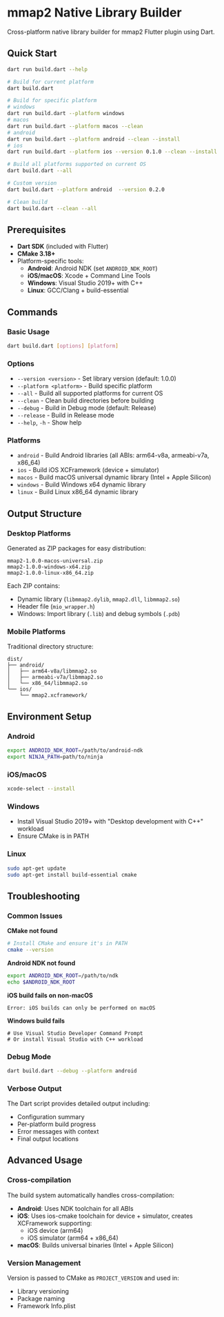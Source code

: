 # mmap2 Native Library Builder

Cross-platform native library builder for mmap2 Flutter plugin using Dart.

## Quick Start

```bash
dart run build.dart --help

# Build for current platform
dart build.dart

# Build for specific platform
# windows
dart run build.dart --platform windows
# macos
dart run build.dart --platform macos --clean
# android
dart run build.dart --platform android --clean --install
# ios 
dart run build.dart --platform ios --version 0.1.0 --clean --install

# Build all platforms supported on current OS
dart build.dart --all

# Custom version
dart build.dart --platform android  --version 0.2.0

# Clean build
dart build.dart --clean --all
```

## Prerequisites

- **Dart SDK** (included with Flutter)
- **CMake 3.18+**
- Platform-specific tools:
  - **Android**: Android NDK (set `ANDROID_NDK_ROOT`)
  - **iOS/macOS**: Xcode + Command Line Tools
  - **Windows**: Visual Studio 2019+ with C++
  - **Linux**: GCC/Clang + build-essential

## Commands

### Basic Usage
```bash
dart build.dart [options] [platform]
```

### Options
- `--version <version>` - Set library version (default: 1.0.0)
- `--platform <platform>` - Build specific platform
- `--all` - Build all supported platforms for current OS
- `--clean` - Clean build directories before building
- `--debug` - Build in Debug mode (default: Release)
- `--release` - Build in Release mode
- `--help`, `-h` - Show help

### Platforms
- `android` - Build Android libraries (all ABIs: arm64-v8a, armeabi-v7a, x86_64)
- `ios` - Build iOS XCFramework (device + simulator)
- `macos` - Build macOS universal dynamic library (Intel + Apple Silicon)
- `windows` - Build Windows x64 dynamic library
- `linux` - Build Linux x86_64 dynamic library

## Output Structure

### Desktop Platforms
Generated as ZIP packages for easy distribution:
```
mmap2-1.0.0-macos-universal.zip
mmap2-1.0.0-windows-x64.zip
mmap2-1.0.0-linux-x86_64.zip
```

Each ZIP contains:
- Dynamic library (`libmmap2.dylib`, `mmap2.dll`, `libmmap2.so`)
- Header file (`mio_wrapper.h`)
- Windows: Import library (`.lib`) and debug symbols (`.pdb`)

### Mobile Platforms
Traditional directory structure:
```
dist/
├── android/
│   ├── arm64-v8a/libmmap2.so
│   ├── armeabi-v7a/libmmap2.so
│   └── x86_64/libmmap2.so
└── ios/
    └── mmap2.xcframework/
```

## Environment Setup

### Android
```bash
export ANDROID_NDK_ROOT=/path/to/android-ndk
export NINJA_PATH=path/to/ninja
```

### iOS/macOS
```bash
xcode-select --install
```

### Windows
- Install Visual Studio 2019+ with "Desktop development with C++" workload
- Ensure CMake is in PATH

### Linux
```bash
sudo apt-get update
sudo apt-get install build-essential cmake
```

## Troubleshooting

### Common Issues

**CMake not found**
```bash
# Install CMake and ensure it's in PATH
cmake --version
```

**Android NDK not found**
```bash
export ANDROID_NDK_ROOT=/path/to/ndk
echo $ANDROID_NDK_ROOT
```

**iOS build fails on non-macOS**
```
Error: iOS builds can only be performed on macOS
```

**Windows build fails**
```
# Use Visual Studio Developer Command Prompt
# Or install Visual Studio with C++ workload
```

### Debug Mode
```bash
dart build.dart --debug --platform android
```

### Verbose Output
The Dart script provides detailed output including:
- Configuration summary
- Per-platform build progress
- Error messages with context
- Final output locations

## Advanced Usage

### Cross-compilation
The build system automatically handles cross-compilation:
- **Android**: Uses NDK toolchain for all ABIs
- **iOS**: Uses ios-cmake toolchain for device + simulator, creates XCFramework supporting:
  - iOS device (arm64)
  - iOS simulator (arm64 + x86_64)
- **macOS**: Builds universal binaries (Intel + Apple Silicon)

### Version Management
Version is passed to CMake as `PROJECT_VERSION` and used in:
- Library versioning
- Package naming
- Framework Info.plist
